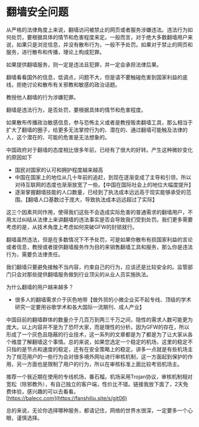 # 翻墙安全问题  


从严格的法律角度上来说，翻墙访问被禁止的网页或者服务涉嫌违法。违法行为如何处罚，要根据具体的情节和危害程度来定。一般而言，对于绝大多数翻墙用户来说，如果只是浏览信息，并没有散布行为，一般不予处罚。如果对于禁止的网页和服务，进行散布和传播，理论上构成犯罪。

如果提供翻墙服务，则一定是违法且犯罪，并一定会承担法律后果。

翻墙看看国外的信息，低调点，问题不大，但是请不要触碰危害到国家利益的底线，拒绝讨论和散布有关邪教和敏感的政治话题。

教授他人翻墙的行为涉嫌犯罪。

翻墙是违法行为，是否处罚，要根据具体的情节和危害程度。

如果散布传播政治敏感信息，参与恐怖主义或者是教授贩卖翻墙工具，那么相当于扩大了翻墙的圈子，给更多无法掌控行为的、潜在的、通过翻墙可能触及法律的人，这个潜在的、可能的危害是无法想象的。

中国政府对于翻墙的态度相比很多年前，已经有了很大的好转。产生这种微妙变化的原因如下
- 国民对国家的认可和拥护程度越来越高
- 中国在国家上的地位从几十年前的追赶，到现在逐渐变成了主导和引领，所以对待互联网的态度也渐渐放宽了一些。【中国在国际社会上的地位大幅度提升】
- 逐渐掌握翻墙技能的人口数量，已经到了执法成本远远高于现实能够承受的范围。【翻墙人口基数过于庞大，导致执法成本远远超过了实际】

这三个因素共同作用，使得我们这些不会造成实际危害的普通需求的翻墙用户，不用太过纠结从法律上来讲翻墙的违法事实是否会导致我们受到处罚。我们更多需要考虑的是，从技术角度上考虑如何突破GFW的封锁就行。

翻墙虽然违法，但是在多数情况下不予处罚，可是如果你散布有损国家利益的言论或者信息，教授或者提供翻墙服务作为目的来销售翻墙工具和服务，那么你是违法行为，需要负法律责任。

我们翻墙只要避免接触不当内容，约束自己的行为，应该还是比较安全的。监管部门只会对那些提供翻墙服务做到行业顶尖的从业人员实施执法。

为什么翻墙的用户越来越多？

- 很多人的翻墙需求介于灰色地带【做外贸的小微企业买不起专线、顶级的学术研究一定要用谷歌学术和各大国际一流期刊、成人产业】

中国目前的翻墙群体的数量介于几百万到两三千万之间，隐性的需求人数可能更为庞大。以上内容并不是为了恐吓大家，而是理性的分析。因为GFW的存在，所以形成了一个灰色且隐蔽的行业技术，这一系列的文章都是为了都是为了让大家从各个维度了解翻墙这个事情。总的来说，如果您选定一个稳定的机场，这里的稳定不只指的是节点和速度的稳定，还有在安全策略上的稳定。讲多一点就是有些机场主为了规范用户的一些行为会对很多境外网址进行审核机制，这一方面起到保护的作用，另一方面也是限制了用户的行为，所以在审核标准上面比较考验机场主。  

推荐一个我近期在使用的专线机场，番石榴。机场采用Trojan协议，审核机制相对宽松（除邪教外），有自己独立的客户端，性价比不错。链接我放下面了，2天免费体验，感兴趣的可以去看看。  
[https://balecc.com](https://fanshiliu.site/s/git06)  

总的来说，无论你选择哪种服务，都请记住，网络的世界水很深，一定要多一个心眼，谨慎选择。

